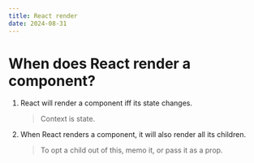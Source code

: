 ```yaml
---
title: React render
date: 2024-08-31
---
```


# When does React render a component?

1. React will render a component iff its state changes.

   > Context is state.

2. When React renders a component, it will also render all its children.

   > To opt a child out of this, memo it, or pass it as a prop.
